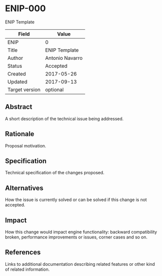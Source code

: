 # ENIP-000

ENIP Template

| Field | Value |
| --- | --- |
| ENIP | 0 |
| Title | ENIP Template |
| Author | Antonio Navarro |
| Status | Accepted |
| Created | 2017-05-26 |
| Updated | 2017-09-13 |
| Target version | optional |

## Abstract

A short description of the technical issue being addressed.

## Rationale

Proposal motivation.

## Specification

Technical specification of the changes proposed.

## Alternatives

How the issue is currently solved or can be solved if this change is not accepted.

## Impact

How this change would impact engine functionality: backward compatibility broken, performance improvements or issues, corner cases and so on.

## References

Links to additional documentation describing related features or other kind of related information.

